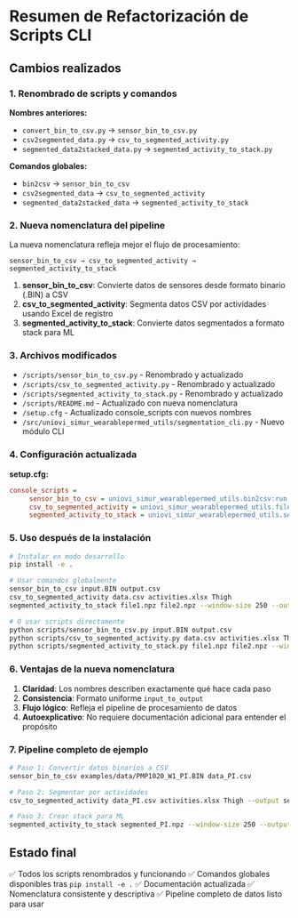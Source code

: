 # Resumen de Refactorización de Scripts CLI

## Cambios realizados

### 1. Renombrado de scripts y comandos

**Nombres anteriores:**
- `convert_bin_to_csv.py` → `sensor_bin_to_csv.py`
- `csv2segmented_data.py` → `csv_to_segmented_activity.py`
- `segmented_data2stacked_data.py` → `segmented_activity_to_stack.py`

**Comandos globales:**
- `bin2csv` → `sensor_bin_to_csv`
- `csv2segmented_data` → `csv_to_segmented_activity`
- `segmented_data2stacked_data` → `segmented_activity_to_stack`

### 2. Nueva nomenclatura del pipeline

La nueva nomenclatura refleja mejor el flujo de procesamiento:

```
sensor_bin_to_csv → csv_to_segmented_activity → segmented_activity_to_stack
```

1. **sensor_bin_to_csv**: Convierte datos de sensores desde formato binario (.BIN) a CSV
2. **csv_to_segmented_activity**: Segmenta datos CSV por actividades usando Excel de registro
3. **segmented_activity_to_stack**: Convierte datos segmentados a formato stack para ML

### 3. Archivos modificados

- `/scripts/sensor_bin_to_csv.py` - Renombrado y actualizado
- `/scripts/csv_to_segmented_activity.py` - Renombrado y actualizado
- `/scripts/segmented_activity_to_stack.py` - Renombrado y actualizado
- `/scripts/README.md` - Actualizado con nueva nomenclatura
- `/setup.cfg` - Actualizado console_scripts con nuevos nombres
- `/src/uniovi_simur_wearablepermed_utils/segmentation_cli.py` - Nuevo módulo CLI

### 4. Configuración actualizada

**setup.cfg:**
```ini
console_scripts =
     sensor_bin_to_csv = uniovi_simur_wearablepermed_utils.bin2csv:run
     csv_to_segmented_activity = uniovi_simur_wearablepermed_utils.file_management:load_segment
     segmented_activity_to_stack = uniovi_simur_wearablepermed_utils.segmentation_cli:main
```

### 5. Uso después de la instalación

```bash
# Instalar en modo desarrollo
pip install -e .

# Usar comandos globalmente
sensor_bin_to_csv input.BIN output.csv
csv_to_segmented_activity data.csv activities.xlsx Thigh
segmented_activity_to_stack file1.npz file2.npz --window-size 250 --output result.npz

# O usar scripts directamente
python scripts/sensor_bin_to_csv.py input.BIN output.csv
python scripts/csv_to_segmented_activity.py data.csv activities.xlsx Thigh
python scripts/segmented_activity_to_stack.py file1.npz file2.npz --window-size 250
```

### 6. Ventajas de la nueva nomenclatura

1. **Claridad**: Los nombres describen exactamente qué hace cada paso
2. **Consistencia**: Formato uniforme `input_to_output`
3. **Flujo lógico**: Refleja el pipeline de procesamiento de datos
4. **Autoexplicativo**: No requiere documentación adicional para entender el propósito

### 7. Pipeline completo de ejemplo

```bash
# Paso 1: Convertir datos binarios a CSV
sensor_bin_to_csv examples/data/PMP1020_W1_PI.BIN data_PI.csv

# Paso 2: Segmentar por actividades
csv_to_segmented_activity data_PI.csv activities.xlsx Thigh --output segmented_PI

# Paso 3: Crear stack para ML
segmented_activity_to_stack segmented_PI.npz --window-size 250 --output final_data.npz
```

## Estado final

✅ Todos los scripts renombrados y funcionando
✅ Comandos globales disponibles tras `pip install -e .`
✅ Documentación actualizada
✅ Nomenclatura consistente y descriptiva
✅ Pipeline completo de datos listo para usar
